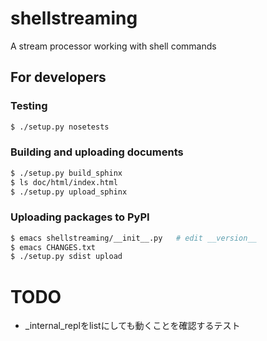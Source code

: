 # shellstreaming
A stream processor working with shell commands

## For developers

### Testing
```bash
$ ./setup.py nosetests
```

### Building and uploading documents
```bash
$ ./setup.py build_sphinx
$ ls doc/html/index.html
$ ./setup.py upload_sphinx
```

### Uploading packages to PyPI
```bash
$ emacs shellstreaming/__init__.py   # edit __version__
$ emacs CHANGES.txt
$ ./setup.py sdist upload
```

# TODO
- _internal_replをlistにしても動くことを確認するテスト
